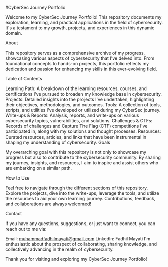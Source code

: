 #CyberSec Journey Portfolio

Welcome to my CyberSec Journey Portfolio! This repository documents my exploration, learning, and practical applications in the field of cybersecurity. It's a testament to my growth, projects, and experiences in this dynamic domain.

About

This repository serves as a comprehensive archive of my progress, showcasing various aspects of cybersecurity that I've delved into. From foundational concepts to hands-on projects, this portfolio reflects my dedication and passion for enhancing my skills in this ever-evolving field.

Table of Contents

Learning Path: A breakdown of the learning resources, courses, and certifications I've pursued to broaden my knowledge base in cybersecurity.
Projects: Detailed insights into the projects I've undertaken, highlighting their objectives, methodologies, and outcomes.
Tools: A collection of tools, scripts, and utilities I've developed or utilized during my CyberSec journey.
Write-ups & Reports: Analysis, reports, and write-ups on various cybersecurity topics, vulnerabilities, and solutions.
Challenges & CTFs: Records of challenges and Capture The Flag (CTF) competitions I've participated in, along with my solutions and thought processes.
Resources: Curated resources, articles, and links that have been instrumental in shaping my understanding of cybersecurity.
Goals

My overarching goal with this repository is not only to showcase my progress but also to contribute to the cybersecurity community. By sharing my journey, insights, and resources, I aim to inspire and assist others who are embarking on a similar path.

How to Use

Feel free to navigate through the different sections of this repository. Explore the projects, dive into the write-ups, leverage the tools, and utilize the resources to aid your own learning journey. Contributions, feedback, and collaborations are always welcomed!

Contact

If you have any questions, suggestions, or just want to connect, you can reach out to me via:

Email: muhammadfadhilmayati@gmail.com
LinkedIn: Fadhil Mayati
I'm enthusiastic about the prospect of collaborating, sharing knowledge, and collectively advancing in the realm of cybersecurity.

Thank you for visiting and exploring my CyberSec Journey Portfolio!
